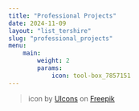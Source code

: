 ```yaml
---
title: "Professional Projects"
date: 2024-11-09
layout: "list_tershire"
slug: "professional_projects"
menu:
    main:
        weight: 2
        params: 
            icon: tool-box_7857151
---
```


> icon by [UIcons](https://kr.freepik.com/icon/tool-box_7857151#fromView=search&page=1&position=72&uuid=3485699f-3552-4c17-a6a7-ad17d71c6e74) on [Freepik](https://freepik.com/)
